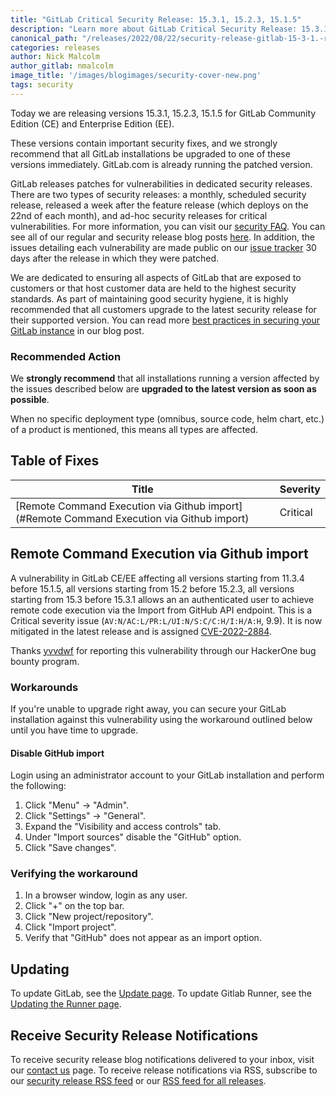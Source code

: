 ```yaml
---
title: "GitLab Critical Security Release: 15.3.1, 15.2.3, 15.1.5"
description: "Learn more about GitLab Critical Security Release: 15.3.1, 15.2.3, 15.1.5 for GitLab Community Edition (CE) and Enterprise Edition (EE)."
canonical_path: "/releases/2022/08/22/security-release-gitlab-15-3-1.-released/"
categories: releases
author: Nick Malcolm 
author_gitlab: nmalcolm
image_title: '/images/blogimages/security-cover-new.png'
tags: security
---
```


Today we are releasing versions 15.3.1, 15.2.3, 15.1.5 for GitLab Community Edition (CE) and Enterprise Edition (EE).

These versions contain important security fixes, and we strongly recommend that all GitLab installations be upgraded to one of these versions immediately. GitLab.com is already running the patched version.

GitLab releases patches for vulnerabilities in dedicated security releases. There are two types of security releases: a monthly, scheduled security release, released a week after the feature release (which deploys on the 22nd of each month), and ad-hoc security releases for critical vulnerabilities. For more information, you can visit our [security FAQ](https://about.gitlab.com/security/faq/). You can see all of our regular and security release blog posts [here](/releases/categories/releases/). In addition, the issues detailing each vulnerability are made public on our [issue tracker](https://gitlab.com/gitlab-org/gitlab/issues?label_name%5B%5D=security&scope=all&state=opened) 30 days after the release in which they were patched.

We are dedicated to ensuring all aspects of GitLab that are exposed to customers or that host customer data are held to the highest security standards. As part of maintaining good security hygiene, it is highly recommended that all customers upgrade to the latest security release for their supported version. You can read more [best practices in securing your GitLab instance](/blog/2020/05/20/gitlab-instance-security-best-practices/) in our blog post.

### Recommended Action

We **strongly recommend** that all installations running a version affected by the issues described below are **upgraded to the latest version as soon as possible**.

When no specific deployment type (omnibus, source code, helm chart, etc.) of a product is mentioned, this means all types are affected.

## Table of Fixes

|Title|Severity|
|---|---|
|[Remote Command Execution via Github import](#Remote Command Execution via Github import)|Critical|


## Remote Command Execution via Github import

<!-- https://gitlab.com/gitlab-org/gitlab/-/issues/371098 -->

A vulnerability in GitLab CE/EE affecting all versions starting from 11.3.4 before 15.1.5, all versions starting from 15.2 before 15.2.3, all versions starting from 15.3 before 15.3.1 allows an an authenticated user to achieve remote code execution via the Import from GitHub API endpoint. This is a Critical severity issue (`AV:N/AC:L/PR:L/UI:N/S:C/C:H/I:H/A:H`,  9.9). It is now mitigated in the latest release and is assigned [CVE-2022-2884](https://cve.mitre.org/cgi-bin/cvename.cgi?name=CVE-2022-2884).

Thanks [yvvdwf](https://hackerone.com/yvvdwf) for reporting this vulnerability through our HackerOne bug bounty program.

### Workarounds

If you're unable to upgrade right away, you can secure your GitLab
installation against this vulnerability using the workaround outlined
below until you have time to upgrade.

#### Disable GitHub import

Login using an administrator account to your GitLab installation and perform the
following:

1. Click "Menu" -> "Admin".
1. Click "Settings" -> "General".
1. Expand the "Visibility and access controls" tab.
1. Under "Import sources" disable the "GitHub" option.
1. Click "Save changes".

### Verifying the workaround

1. In a browser window, login as any user.
1. Click "+" on the top bar.
1. Click "New project/repository".
1. Click "Import project".
1. Verify that "GitHub" does not appear as an import option.

## Updating

To update GitLab, see the [Update page](/update).
To update Gitlab Runner, see the [Updating the Runner page](https://docs.gitlab.com/runner/install/linux-repository.html#updating-the-runner).

## Receive Security Release Notifications

To receive security release blog notifications delivered to your inbox, visit our [contact us](https://about.gitlab.com/company/contact/) page.
To receive release notifications via RSS, subscribe to our [security release RSS feed](https://about.gitlab.com/security-releases.xml) or our [RSS feed for all releases](https://about.gitlab.com/all-releases.xml).

